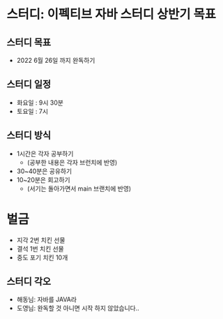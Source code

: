 # 스터디: 이펙티브 자바 스터디 상반기 목표

## 스터디 목표
* 2022 6월 26일 까지 완독하기

## 스터디 일정
* 화요일 : 9시 30분
* 토요일 : 7시 

## 스터디 방식
* 1시간은 각자 공부하기 
  * (공부한 내용은 각자 브런치에 반영)
* 30~40분은 공유하기
* 10~20분은 회고하기 
  * (서기는 돌아가면서 main 브랜치에 반영)

# 벌금 
* 지각 2번 치킨 선물
* 결석 1번 치킨 선물
* 중도 포기 치킨 10개

## 스터디 각오
* 해동님: 자바를 JAVA라
* 도영님: 완독할 것 아니면 시작 하지 않았습니다..
